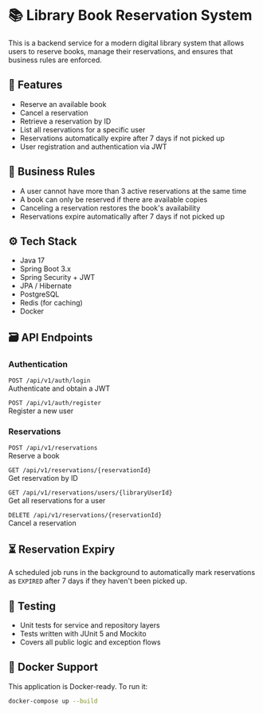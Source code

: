 # 📚 Library Book Reservation System

This is a backend service for a modern digital library system that allows users to reserve books, manage their reservations, and ensures that business rules are enforced.

## 🧩 Features

- Reserve an available book
- Cancel a reservation
- Retrieve a reservation by ID
- List all reservations for a specific user
- Reservations automatically expire after 7 days if not picked up
- User registration and authentication via JWT

## 🚦 Business Rules

- A user cannot have more than 3 active reservations at the same time
- A book can only be reserved if there are available copies
- Canceling a reservation restores the book's availability
- Reservations expire automatically after 7 days if not picked up

## ⚙️ Tech Stack

- Java 17
- Spring Boot 3.x
- Spring Security + JWT
- JPA / Hibernate
- PostgreSQL
- Redis (for caching)
- Docker

## 🗃️ API Endpoints

### Authentication

`POST /api/v1/auth/login`  
Authenticate and obtain a JWT

`POST /api/v1/auth/register`  
Register a new user

### Reservations

`POST /api/v1/reservations`  
Reserve a book

`GET /api/v1/reservations/{reservationId}`  
Get reservation by ID

`GET /api/v1/reservations/users/{libraryUserId}`  
Get all reservations for a user

`DELETE /api/v1/reservations/{reservationId}`  
Cancel a reservation

## ⏳ Reservation Expiry

A scheduled job runs in the background to automatically mark reservations as `EXPIRED` after 7 days if they haven't been picked up.

## 🧪 Testing

- Unit tests for service and repository layers
- Tests written with JUnit 5 and Mockito
- Covers all public logic and exception flows

## 🐳 Docker Support

This application is Docker-ready. To run it:

```bash
docker-compose up --build
